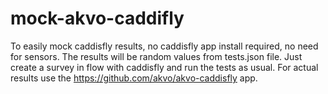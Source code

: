 # mock-akvo-caddifly

To easily mock caddisfly results, no caddisfly app install required, no need for sensors. The results will be random values from tests.json file. Just create a survey in flow with caddisfly and run the tests as usual. For actual results use the https://github.com/akvo/akvo-caddisfly app.
